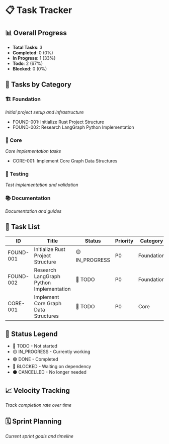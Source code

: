 # 📋 Task Tracker

## 📊 Overall Progress
- **Total Tasks**: 3
- **Completed**: 0 (0%)
- **In Progress**: 1 (33%)
- **Todo**: 2 (67%)
- **Blocked**: 0 (0%)

## 🎯 Tasks by Category

### 🏗️ Foundation
*Initial project setup and infrastructure*
- FOUND-001: Initialize Rust Project Structure
- FOUND-002: Research LangGraph Python Implementation

### 🔧 Core
*Core implementation tasks*
- CORE-001: Implement Core Graph Data Structures

### 🧪 Testing
*Test implementation and validation*

### 📚 Documentation
*Documentation and guides*

## 📝 Task List

| ID | Title | Status | Priority | Category | Started | Completed |
|----|-------|--------|----------|----------|---------|-----------|
| FOUND-001 | Initialize Rust Project Structure | 🟡 IN_PROGRESS | P0 | Foundation | 2025-09-14 | - |
| FOUND-002 | Research LangGraph Python Implementation | 🔴 TODO | P0 | Foundation | - | - |
| CORE-001 | Implement Core Graph Data Structures | 🔴 TODO | P0 | Core | - | - |

## 🔄 Status Legend
- 🔴 TODO - Not started
- 🟡 IN_PROGRESS - Currently working
- 🟢 DONE - Completed
- 🔵 BLOCKED - Waiting on dependency
- ⚫ CANCELLED - No longer needed

## 📈 Velocity Tracking
*Track completion rate over time*

## 🗓️ Sprint Planning
*Current sprint goals and timeline*